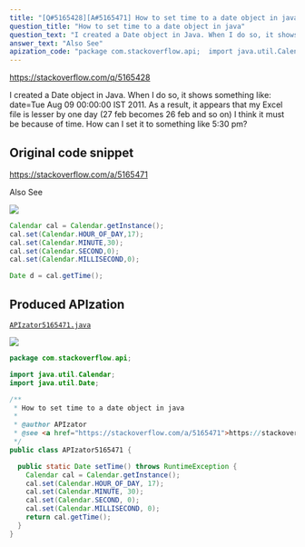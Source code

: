 ```yaml
---
title: "[Q#5165428][A#5165471] How to set time to a date object in java"
question_title: "How to set time to a date object in java"
question_text: "I created a Date object in Java. When I do so, it shows something like: date=Tue Aug 09 00:00:00 IST 2011. As a result, it appears that my Excel file is lesser by one day (27 feb becomes 26 feb and so on) I think it must be because of time. How can I set it to something like 5:30 pm?"
answer_text: "Also See"
apization_code: "package com.stackoverflow.api;  import java.util.Calendar; import java.util.Date;  /**  * How to set time to a date object in java  *  * @author APIzator  * @see <a href=\"https://stackoverflow.com/a/5165471\">https://stackoverflow.com/a/5165471</a>  */ public class APIzator5165471 {    public static Date setTime() throws RuntimeException {     Calendar cal = Calendar.getInstance();     cal.set(Calendar.HOUR_OF_DAY, 17);     cal.set(Calendar.MINUTE, 30);     cal.set(Calendar.SECOND, 0);     cal.set(Calendar.MILLISECOND, 0);     return cal.getTime();   } }"
---
```


https://stackoverflow.com/q/5165428

I created a Date object in Java. When I do so, it shows something like: date=Tue Aug 09 00:00:00 IST 2011. As a result, it appears that my Excel file is lesser by one day (27 feb becomes 26 feb and so on) I think it must be because of time. How can I set it to something like 5:30 pm?



## Original code snippet

https://stackoverflow.com/a/5165471

Also See

<div class="code-logo"><img src="/stackoverflow.png" /></div>

```java
Calendar cal = Calendar.getInstance();
cal.set(Calendar.HOUR_OF_DAY,17);
cal.set(Calendar.MINUTE,30);
cal.set(Calendar.SECOND,0);
cal.set(Calendar.MILLISECOND,0);

Date d = cal.getTime();
```

## Produced APIzation

[`APIzator5165471.java`](https://github.com/pasqualesalza/apization-temp-data/raw/master/search/APIzator5165471.java)

<div class="code-logo"><img src="/apizator.png" /></div>

```java
package com.stackoverflow.api;

import java.util.Calendar;
import java.util.Date;

/**
 * How to set time to a date object in java
 *
 * @author APIzator
 * @see <a href="https://stackoverflow.com/a/5165471">https://stackoverflow.com/a/5165471</a>
 */
public class APIzator5165471 {

  public static Date setTime() throws RuntimeException {
    Calendar cal = Calendar.getInstance();
    cal.set(Calendar.HOUR_OF_DAY, 17);
    cal.set(Calendar.MINUTE, 30);
    cal.set(Calendar.SECOND, 0);
    cal.set(Calendar.MILLISECOND, 0);
    return cal.getTime();
  }
}

```